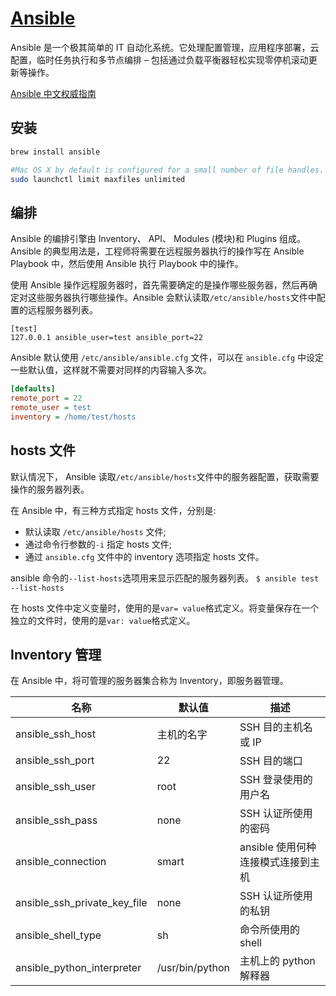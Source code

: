 # [Ansible](https://github.com/ansible/ansible)

Ansible 是一个极其简单的 IT 自动化系统。它处理配置管理，应用程序部署，云配置，临时任务执行和多节点编排 – 包括通过负载平衡器轻松实现零停机滚动更新等操作。

[Ansible 中文权威指南](https://ansible-tran.readthedocs.io/en/latest/)

## 安装

```bash
brew install ansible

#Mac OS X by default is configured for a small number of file handles， so if you want to use 15 or more forks you’ll need to raise the ulimit bellow command. This command can also fix any “Too many open files” error.
sudo launchctl limit maxfiles unlimited
```

## 编排

Ansible 的编排引擎由 Inventory、 API、 Modules (模块)和 Plugins 组成。Ansible 的典型用法是，工程师将需要在远程服务器执行的操作写在 Ansible Playbook 中，然后使用 Ansible 执行 Playbook 中的操作。

使用 Ansible 操作远程服务器时，首先需要确定的是操作哪些服务器，然后再确定对这些服务器执行哪些操作。Ansible 会默认读取`/etc/ansible/hosts`文件中配置的远程服务器列表。

```hosts
[test]
127.0.0.1 ansible_user=test ansible_port=22
```

Ansible 默认使用 `/etc/ansible/ansible.cfg` 文件，可以在 `ansible.cfg` 中设定一些默认值，这样就不需要对同样的内容输入多次。

```cfg
[defaults]
remote_port = 22
remote_user = test
inventory = /home/test/hosts
```

## hosts 文件

默认情况下， Ansible 读取`/etc/ansible/hosts`文件中的服务器配置，获取需要操作的服务器列表。

在 Ansible 中，有三种方式指定 hosts 文件，分别是:

- 默认读取 `/etc/ansible/hosts` 文件;
- 通过命令行参数的`-i` 指定 hosts 文件;
- 通过 `ansible.cfg` 文件中的 inventory 选项指定 hosts 文件。

ansible 命令的`--list-hosts`选项用来显示匹配的服务器列表。 `$ ansible test --list-hosts`

在 hosts 文件中定义变量时，使用的是`var= value`格式定义。将变量保存在一个独立的文件时，使用的是`var: value`格式定义。

## Inventory 管理

在 Ansible 中，将可管理的服务器集合称为 Inventory，即服务器管理。

| 名称                         | 默认值          | 描述                               |
| ---------------------------- | --------------- | ---------------------------------- |
| ansible_ssh_host             | 主机的名字      | SSH 目的主机名或 IP                |
| ansible_ssh_port             | 22              | SSH 目的端口                       |
| ansible_ssh_user             | root            | SSH 登录使用的用户名               |
| ansible_ssh_pass             | none            | SSH 认证所使用的密码               |
| ansible_connection           | smart           | ansible 使用何种连接模式连接到主机 |
| ansible_ssh_private_key_file | none            | SSH 认证所使用的私钥               |
| ansible_shell_type           | sh              | 命令所使用的 shell                 |
| ansible_python_interpreter   | /usr/bin/python | 主机上的 python 解释器             |
